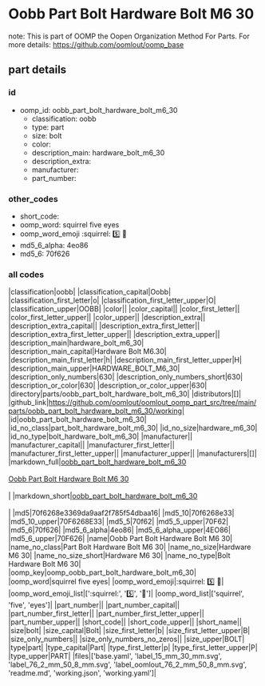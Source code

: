 # Oobb Part Bolt Hardware Bolt M6 30  

note: This is part of OOMP the Oopen Organization Method For Parts. For more details: https://github.com/oomlout/oomp_base

##  part details





### id
* oomp_id: oobb_part_bolt_hardware_bolt_m6_30
  * classification: oobb
  * type: part
  * size: bolt
  * color: 
  * description_main: hardware_bolt_m6_30
  * description_extra: 
  * manufacturer: 
  * part_number: 

### other_codes
* short_code: 
* oomp_word: squirrel five eyes
* oomp_word_emoji :squirrel: :five: :eyes:
* md5_6_alpha: 4eo86
* md5_6: 70f626

### all codes 
|classification|oobb|
|classification_capital|Oobb|
|classification_first_letter|o|
|classification_first_letter_upper|O|
|classification_upper|OOBB|
|color||
|color_capital||
|color_first_letter||
|color_first_letter_upper||
|color_upper||
|description_extra||
|description_extra_capital||
|description_extra_first_letter||
|description_extra_first_letter_upper||
|description_extra_upper||
|description_main|hardware_bolt_m6_30|
|description_main_capital|Hardware Bolt M6.30|
|description_main_first_letter|h|
|description_main_first_letter_upper|H|
|description_main_upper|HARDWARE_BOLT_M6_30|
|description_only_numbers|630|
|description_only_numbers_short|630|
|description_or_color|630|
|description_or_color_upper|630|
|directory|parts/oobb_part_bolt_hardware_bolt_m6_30|
|distributors|[]|
|github_link|https://github.com/oomlout/oomlout_oomp_part_src/tree/main/parts/oobb_part_bolt_hardware_bolt_m6_30/working|
|id|oobb_part_bolt_hardware_bolt_m6_30|
|id_no_class|part_bolt_hardware_bolt_m6_30|
|id_no_size|hardware_m6_30|
|id_no_type|bolt_hardware_bolt_m6_30|
|manufacturer||
|manufacturer_capital||
|manufacturer_first_letter||
|manufacturer_first_letter_upper||
|manufacturer_upper||
|manufacturers|[]|
|markdown_full|[oobb_part_bolt_hardware_bolt_m6_30](https://github.com/oomlout/oomlout_oomp_part_src/tree/main/parts/oobb_part_bolt_hardware_bolt_m6_30/working)<br>[](https://github.com/oomlout/oomlout_oomp_part_src/tree/main/parts/oobb_part_bolt_hardware_bolt_m6_30/working)<br>[Oobb Part Bolt Hardware Bolt M6 30](https://github.com/oomlout/oomlout_oomp_part_src/tree/main/parts/oobb_part_bolt_hardware_bolt_m6_30/working)<br><br>|
|markdown_short|[oobb_part_bolt_hardware_bolt_m6_30](https://github.com/oomlout/oomlout_oomp_part_src/tree/main/parts/oobb_part_bolt_hardware_bolt_m6_30/working)<br><br>|
|md5|70f6268e3369da9aaf2f785f54dbaa16|
|md5_10|70f6268e33|
|md5_10_upper|70F6268E33|
|md5_5|70f62|
|md5_5_upper|70F62|
|md5_6|70f626|
|md5_6_alpha|4eo86|
|md5_6_alpha_upper|4EO86|
|md5_6_upper|70F626|
|name|Oobb Part Bolt Hardware Bolt M6 30|
|name_no_class|Part Bolt Hardware Bolt M6 30|
|name_no_size|Hardware M6 30|
|name_no_size_short|Hardware M6 30|
|name_no_type|Bolt Hardware Bolt M6 30|
|oomp_key|oomp_oobb_part_bolt_hardware_bolt_m6_30|
|oomp_word|squirrel five eyes|
|oomp_word_emoji|:squirrel: :five: :eyes:|
|oomp_word_emoji_list|[':squirrel:', ':five:', ':eyes:']|
|oomp_word_list|['squirrel', 'five', 'eyes']|
|part_number||
|part_number_capital||
|part_number_first_letter||
|part_number_first_letter_upper||
|part_number_upper||
|short_code||
|short_code_upper||
|short_name||
|size|bolt|
|size_capital|Bolt|
|size_first_letter|b|
|size_first_letter_upper|B|
|size_only_numbers||
|size_only_numbers_no_zeros||
|size_upper|BOLT|
|type|part|
|type_capital|Part|
|type_first_letter|p|
|type_first_letter_upper|P|
|type_upper|PART|
|files|['base.yaml', 'label_15_mm_30_mm.svg', 'label_76_2_mm_50_8_mm.svg', 'label_oomlout_76_2_mm_50_8_mm.svg', 'readme.md', 'working.json', 'working.yaml']|
